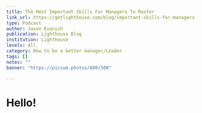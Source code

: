 ```yaml
---
title: The Most Important Skills For Managers To Master
link_url: https://getlighthouse.com/blog/important-skills-for-managers-to-master/
type: Podcast
author: Jason Evanish
publication: Lighthouse Blog
institution: Lighthouse
levels: All
category: How to be a better manager/Leader
tags: []
notes: ""
banner: "https://picsum.photos/600/500"

---
```


# Hello!
